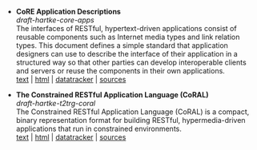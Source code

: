 * <b>CoRE Application Descriptions</b> <br>
  <i>draft-hartke-core-apps</i> <br>
  The interfaces of RESTful, hypertext-driven applications
  consist of reusable components such as Internet media types
  and link relation types. This document defines a simple
  standard that application designers can use to describe the
  interface of their application in a structured way so that
  other parties can develop interoperable clients and servers
  or reuse the components in their own applications. <br>
  [text](https://tools.ietf.org/id/draft-hartke-core-apps.txt) |
  [html](https://tools.ietf.org/html/draft-hartke-core-apps) |
  [datatracker](https://datatracker.ietf.org/doc/draft-hartke-core-apps/) |
  [sources](core-apps)

* <b>The Constrained RESTful Application Language (CoRAL)</b> <br>
  <i>draft-hartke-t2trg-coral</i> <br>
  The Constrained RESTful Application Language (CoRAL) is a compact,
  binary representation format for building RESTful, hypermedia-driven
  applications that run in constrained environments. <br>
  [text](https://tools.ietf.org/id/draft-hartke-t2trg-coral.txt) |
  [html](https://tools.ietf.org/html/draft-hartke-t2trg-coral) |
  [datatracker](https://datatracker.ietf.org/doc/draft-hartke-t2trg-coral/) |
  [sources](t2trg-coral)
